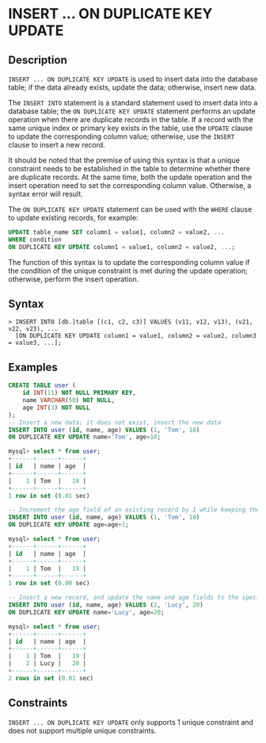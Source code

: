 # **INSERT ... ON DUPLICATE KEY UPDATE**

## **Description**

`INSERT ... ON DUPLICATE KEY UPDATE` is used to insert data into the database table; if the data already exists, update the data; otherwise, insert new data.

The `INSERT INTO` statement is a standard statement used to insert data into a database table; the `ON DUPLICATE KEY UPDATE` statement performs an update operation when there are duplicate records in the table. If a record with the same unique index or primary key exists in the table, use the `UPDATE` clause to update the corresponding column value; otherwise, use the `INSERT` clause to insert a new record.

It should be noted that the premise of using this syntax is that a unique constraint needs to be established in the table to determine whether there are duplicate records. At the same time, both the update operation and the insert operation need to set the corresponding column value. Otherwise, a syntax error will result.

The `ON DUPLICATE KEY UPDATE` statement can be used with the `WHERE` clause to update existing records, for example:

```sql
UPDATE table_name SET column1 = value1, column2 = value2, ...
WHERE condition
ON DUPLICATE KEY UPDATE column1 = value1, column2 = value2, ...;
```

The function of this syntax is to update the corresponding column value if the condition of the unique constraint is met during the update operation; otherwise, perform the insert operation.

## **Syntax**

```
> INSERT INTO [db.]table [(c1, c2, c3)] VALUES (v11, v12, v13), (v21, v22, v23), ...
  [ON DUPLICATE KEY UPDATE column1 = value1, column2 = value2, column3 = value3, ...];
```

## **Examples**

```sql
CREATE TABLE user (
    id INT(11) NOT NULL PRIMARY KEY,
    name VARCHAR(50) NOT NULL,
    age INT(3) NOT NULL
);
-- Insert a new data; it does not exist, insert the new data
INSERT INTO user (id, name, age) VALUES (1, 'Tom', 18)
ON DUPLICATE KEY UPDATE name='Tom', age=18;

mysql> select * from user;
+------+------+------+
| id   | name | age  |
+------+------+------+
|    1 | Tom  |   18 |
+------+------+------+
1 row in set (0.01 sec)

-- Increment the age field of an existing record by 1 while keeping the name field unchanged
INSERT INTO user (id, name, age) VALUES (1, 'Tom', 18)
ON DUPLICATE KEY UPDATE age=age+1;

mysql> select * from user;
+------+------+------+
| id   | name | age  |
+------+------+------+
|    1 | Tom  |   19 |
+------+------+------+
1 row in set (0.00 sec)

-- Insert a new record, and update the name and age fields to the specified values ​​regardless of whether they already exist
INSERT INTO user (id, name, age) VALUES (2, 'Lucy', 20)
ON DUPLICATE KEY UPDATE name='Lucy', age=20;

mysql> select * from user;
+------+------+------+
| id   | name | age  |
+------+------+------+
|    1 | Tom  |   19 |
|    2 | Lucy |   20 |
+------+------+------+
2 rows in set (0.01 sec)
```

## **Constraints**

`INSERT ... ON DUPLICATE KEY UPDATE` only supports 1 unique constraint and does not support multiple unique constraints.
